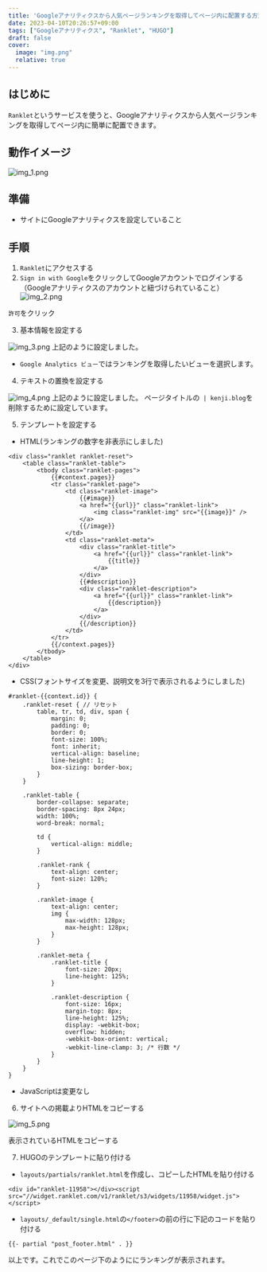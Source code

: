 ```yaml
---
title: 'Googleアナリティクスから人気ページランキングを取得してページ内に配置する方法'
date: 2023-04-10T20:26:57+09:00
tags: ["Googleアナリティクス", "Ranklet", "HUGO"]
draft: false
cover:
  image: "img.png"
  relative: true
---
```


## はじめに

`Ranklet`というサービスを使うと、Googleアナリティクスから人気ページランキングを取得してページ内に簡単に配置できます。

## 動作イメージ

![img_1.png](img_1.png)

## 準備
- サイトにGoogleアナリティクスを設定していること

## 手順

1. `Ranklet`にアクセスする
2. `Sign in with Google`をクリックしてGoogleアカウントでログインする（Googleアナリティクスのアカウントと紐づけられていること）
![img_2.png](img_2.png)

`許可`をクリック

3. 基本情報を設定する

![img_3.png](img_3.png)
上記のように設定しました。

- `Google Analytics ビュー`ではランキングを取得したいビューを選択します。

4. テキストの置換を設定する

![img_4.png](img_4.png)
上記のように設定しました。
ページタイトルの` | kenji.blog`を削除するために設定しています。

5. テンプレートを設定する

- HTML(ランキングの数字を非表示にしました)

```
<div class="ranklet ranklet-reset">
    <table class="ranklet-table">
        <tbody class="ranklet-pages">
            {{#context.pages}}
            <tr class="ranklet-page">
                <td class="ranklet-image">
                    {{#image}}
                    <a href="{{url}}" class="ranklet-link">
                        <img class="ranklet-img" src="{{image}}" />
                    </a>
                    {{/image}}
                </td>
                <td class="ranklet-meta">
                    <div class="ranklet-title">
                        <a href="{{url}}" class="ranklet-link">
                            {{title}}
                        </a>
                    </div>
                    {{#description}}
                    <div class="ranklet-description">
                        <a href="{{url}}" class="ranklet-link">
                            {{description}}
                        </a>
                    </div>
                    {{/description}}
                </td>
            </tr>
            {{/context.pages}}
        </tbody>
    </table>
</div>
```

- CSS(フォントサイズを変更、説明文を3行で表示されるようにしました)

```
#ranklet-{{context.id}} {
    .ranklet-reset { // リセット
        table, tr, td, div, span {
            margin: 0;
            padding: 0;
            border: 0;
            font-size: 100%;
            font: inherit;
            vertical-align: baseline;
            line-height: 1;
            box-sizing: border-box;
        }
    }

    .ranklet-table {
        border-collapse: separate;
        border-spacing: 8px 24px;
        width: 100%;
        word-break: normal;

        td {
            vertical-align: middle;
        }

        .ranklet-rank {
            text-align: center;
            font-size: 120%;
        }

        .ranklet-image {
            text-align: center;
            img {
                max-width: 128px;
                max-height: 128px;
            }
        }

        .ranklet-meta {
            .ranklet-title {
                font-size: 20px;
                line-height: 125%;
            }

            .ranklet-description {
                font-size: 16px;
                margin-top: 8px;
                line-height: 125%;
                display: -webkit-box;
                overflow: hidden;
                -webkit-box-orient: vertical;
                -webkit-line-clamp: 3; /* 行数 */
            }
        }
    }
}
```

- JavaScriptは変更なし

6. サイトへの掲載よりHTMLをコピーする

![img_5.png](img_5.png)

表示されているHTMLをコピーする

7. HUGOのテンプレートに貼り付ける

- `layouts/partials/ranklet.html`を作成し、コピーしたHTMLを貼り付ける
```
<div id="ranklet-11958"></div><script src="//widget.ranklet.com/v1/ranklet/s3/widgets/11958/widget.js"></script>
```

- `layouts/_default/single.html`の`</footer>`の前の行に下記のコードを貼り付ける
```
{{- partial "post_footer.html" . }}
```

以上です。これでこのページ下のようににランキングが表示されます。